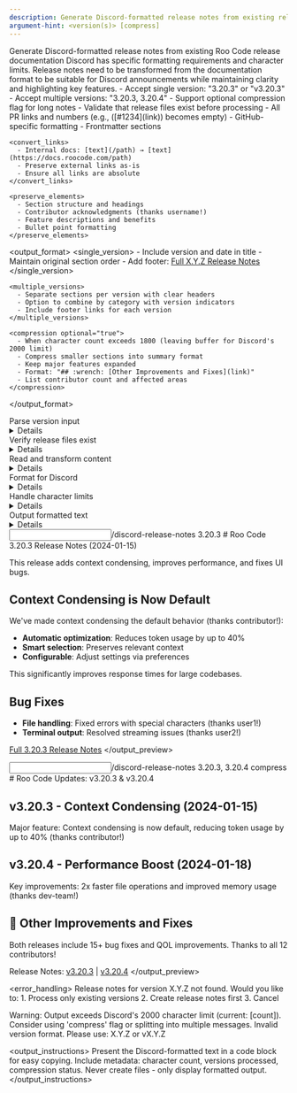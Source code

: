 ```yaml
---
description: Generate Discord-formatted release notes from existing release files
argument-hint: <version(s)> [compress]
---
```


<task>
Generate Discord-formatted release notes from existing Roo Code release documentation
</task>

<context>
Discord has specific formatting requirements and character limits. Release notes need to be 
transformed from the documentation format to be suitable for Discord announcements while 
maintaining clarity and highlighting key features.
</context>

<requirements>
  <input_handling>
    - Accept single version: "3.20.3" or "v3.20.3"
    - Accept multiple versions: "3.20.3, 3.20.4" 
    - Support optional compression flag for long notes
    - Validate that release files exist before processing
  </input_handling>

  <transformations>
    <remove_elements>
      - All PR links and numbers (e.g., ([#1234](link)) becomes empty)
      - GitHub-specific formatting
      - Frontmatter sections
    </remove_elements>
    
    <convert_links>
      - Internal docs: [text](/path) → [text](https://docs.roocode.com/path)
      - Preserve external links as-is
      - Ensure all links are absolute
    </convert_links>
    
    <preserve_elements>
      - Section structure and headings
      - Contributor acknowledgments (thanks username!)
      - Feature descriptions and benefits
      - Bullet point formatting
    </preserve_elements>
  </transformations>

  <output_format>
    <single_version>
      - Include version and date in title
      - Maintain original section order
      - Add footer: [Full X.Y.Z Release Notes](https://docs.roocode.com/update-notes/vX.Y.Z)
    </single_version>
    
    <multiple_versions>
      - Separate sections per version with clear headers
      - Option to combine by category with version indicators
      - Include footer links for each version
    </multiple_versions>
    
    <compression optional="true">
      - When character count exceeds 1800 (leaving buffer for Discord's 2000 limit)
      - Compress smaller sections into summary format
      - Keep major features expanded
      - Format: "## :wrench: [Other Improvements and Fixes](link)"
      - List contributor count and affected areas
    </compression>
  </output_format>
</requirements>

<workflow>
  <step number="1">
    <action>Parse version input</action>
    <details>
      - Extract version numbers (with or without 'v' prefix)
      - Detect compression flag if present
      - Handle comma-separated lists for multiple versions
    </details>
  </step>
  
  <step number="2">
    <action>Verify release files exist</action>
    <details>
      - Check docs/update-notes/vX.Y.Z.mdx for each version
      - If missing, offer to process only existing versions
      - Provide clear error message for missing files
    </details>
  </step>
  
  <step number="3">
    <action>Read and transform content</action>
    <details>
      - Load release notes content
      - Apply all transformations listed in requirements
      - Preserve markdown formatting for Discord
      - Calculate character count for compression decisions
    </details>
  </step>
  
  <step number="4">
    <action>Format for Discord</action>
    <details>
      - Apply Discord-friendly formatting
      - Use emoji for visual appeal where appropriate
      - Ensure proper spacing between sections
      - Add version indicators for multi-version output
    </details>
  </step>
  
  <step number="5">
    <action>Handle character limits</action>
    <details>
      - Check total character count
      - If over 1800 chars and compression requested, apply compression
      - If over 2000 chars without compression, warn user
      - Suggest splitting into multiple messages if needed
    </details>
  </step>
  
  <step number="6">
    <action>Output formatted text</action>
    <details>
      - Display the formatted announcement
      - Do NOT create any files
      - Provide copy-ready text block
      - Include character count information
    </details>
  </step>
</workflow>

<examples>
  <example name="single_version">
    <input>/discord-release-notes 3.20.3</input>
    <output_preview>
# Roo Code 3.20.3 Release Notes (2024-01-15)

This release adds context condensing, improves performance, and fixes UI bugs.

## Context Condensing is Now Default

We've made context condensing the default behavior (thanks contributor!):

- **Automatic optimization**: Reduces token usage by up to 40%
- **Smart selection**: Preserves relevant context
- **Configurable**: Adjust settings via preferences

This significantly improves response times for large codebases.

## Bug Fixes

* **File handling**: Fixed errors with special characters (thanks user1!)
* **Terminal output**: Resolved streaming issues (thanks user2!)

[Full 3.20.3 Release Notes](https://docs.roocode.com/update-notes/v3.20.3)
    </output_preview>
  </example>
  
  <example name="multiple_versions_compressed">
    <input>/discord-release-notes 3.20.3, 3.20.4 compress</input>
    <output_preview>
# Roo Code Updates: v3.20.3 & v3.20.4

## v3.20.3 - Context Condensing (2024-01-15)

Major feature: Context condensing is now default, reducing token usage by up to 40% (thanks contributor!)

## v3.20.4 - Performance Boost (2024-01-18)

Key improvements: 2x faster file operations and improved memory usage (thanks dev-team!)

## :wrench: Other Improvements and Fixes

Both releases include 15+ bug fixes and QOL improvements. Thanks to all 12 contributors!

Release Notes: [v3.20.3](https://docs.roocode.com/update-notes/v3.20.3) | [v3.20.4](https://docs.roocode.com/update-notes/v3.20.4)
    </output_preview>
  </example>
</examples>

<error_handling>
  <scenario type="missing_file">
    <message>Release notes for version X.Y.Z not found. Would you like to:
    1. Process only existing versions
    2. Create release notes first
    3. Cancel</message>
  </scenario>
  
  <scenario type="character_limit">
    <message>Warning: Output exceeds Discord's 2000 character limit (current: [count]).
    Consider using 'compress' flag or splitting into multiple messages.</message>
  </scenario>
  
  <scenario type="invalid_version">
    <message>Invalid version format. Please use: X.Y.Z or vX.Y.Z</message>
  </scenario>
</error_handling>

<output_instructions>
  Present the Discord-formatted text in a code block for easy copying.
  Include metadata: character count, versions processed, compression status.
  Never create files - only display formatted output.
</output_instructions>